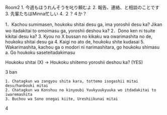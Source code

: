 Room2
	1. 今週もほうれんそうを叱り頼むよ
	2. 報告、連絡、と相談のことです
	3. 先輩たちはMinna忙しい
	4. ２？４か？

1．Kachou sumimasen, houkoku shitai desu ga, ima yoroshii desu ka?
	Jikan wo itadakitai to omoimasu ga, yoroshii deshou ka?
2．Dono ken ni tsuite kikitai desu ka?
	3. Kyou no X bussan no kikaku wa owarimashita no de, houkoku shitai desu ga
	4. Kaigi no ato de, houkoku shite kudasai
	5. Wakarimashita, kachou ga o modori ni narimashitara, go houkoku shimasu
		a. Go houkoku saseteitadakimasu

Houkoku shitai (X) -> Houkoku shiitemo yoroshii deshou ka? (YES)

3 ban

	1. Chatagkun wa zangyou shita kara, tottemo isogashii mitai desu/hanbouki mitai
	2. Chatagkun wa Konshuu no kinyoubi Yuukyuukyuuka wo itdadakitai to iwaremashita
	3. Buchou wa Sono onegai kiite, Ureshiikunai mitai
4